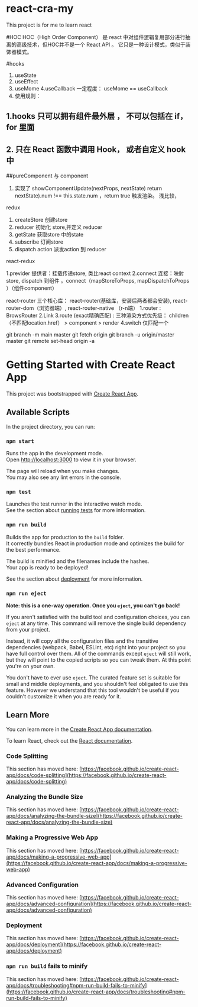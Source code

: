 # react-cra-my
This project is for me to learn react


#HOC
HOC（High Order Component） 是 react 中对组件逻辑复用部分进行抽离的高级技术，但HOC并不是一个 React API 。 它只是一种设计模式，类似于装饰器模式。

#hooks
1. useState
2. useEffect  
3. useMome
4.useCallback       一定程度：   useMome == useCallback
5. 使用规则： 
## 1.hooks 只可以拥有组件最外层 ， 不可以包括在 if，for 里面 
## 2. 只在 React 函数中调用 Hook， 或者自定义 hook 中


##pureComponent  与 component  
1. 实现了 showComponentUpdate(nextProps, nextState) return nextState).num !== this.state.num   ，return true 触发渲染。 浅比较，


redux
1.  createStore   创建store
2. reducer    初始化 store,并定义 reducer
3. getState   获取store 中的state
4. subscribe  订阅store
5. dispatch   action   派发action 到 reducer

react-redux

1.previder   提供者：挂载传递store, 类比react context
2.connect   连接：映射  store, dispatch 到组件   。connect（mapStoreToProps,  mapDispatchToProps ）（组件component）

react-router
三个核心库： react-router(基础库，安装后两者都会安装), react-router-dom（浏览器端）, react-router-native （r-n端）
1.router : BrowsRouter
2.Link
3.route  (exact精确匹配) : 三种渲染方式优先级： children （不匹配location.href）  > component > render
4.switch  仅匹配一个







git branch -m main master
git fetch origin
git branch -u origin/master master
git remote set-head origin -a











































# Getting Started with Create React App

This project was bootstrapped with [Create React App](https://github.com/facebook/create-react-app).

## Available Scripts

In the project directory, you can run:

### `npm start`

Runs the app in the development mode.\
Open [http://localhost:3000](http://localhost:3000) to view it in your browser.

The page will reload when you make changes.\
You may also see any lint errors in the console.

### `npm test`

Launches the test runner in the interactive watch mode.\
See the section about [running tests](https://facebook.github.io/create-react-app/docs/running-tests) for more information.

### `npm run build`

Builds the app for production to the `build` folder.\
It correctly bundles React in production mode and optimizes the build for the best performance.

The build is minified and the filenames include the hashes.\
Your app is ready to be deployed!

See the section about [deployment](https://facebook.github.io/create-react-app/docs/deployment) for more information.

### `npm run eject`

**Note: this is a one-way operation. Once you `eject`, you can't go back!**

If you aren't satisfied with the build tool and configuration choices, you can `eject` at any time. This command will remove the single build dependency from your project.

Instead, it will copy all the configuration files and the transitive dependencies (webpack, Babel, ESLint, etc) right into your project so you have full control over them. All of the commands except `eject` will still work, but they will point to the copied scripts so you can tweak them. At this point you're on your own.

You don't have to ever use `eject`. The curated feature set is suitable for small and middle deployments, and you shouldn't feel obligated to use this feature. However we understand that this tool wouldn't be useful if you couldn't customize it when you are ready for it.

## Learn More

You can learn more in the [Create React App documentation](https://facebook.github.io/create-react-app/docs/getting-started).

To learn React, check out the [React documentation](https://reactjs.org/).

### Code Splitting

This section has moved here: [https://facebook.github.io/create-react-app/docs/code-splitting](https://facebook.github.io/create-react-app/docs/code-splitting)

### Analyzing the Bundle Size

This section has moved here: [https://facebook.github.io/create-react-app/docs/analyzing-the-bundle-size](https://facebook.github.io/create-react-app/docs/analyzing-the-bundle-size)

### Making a Progressive Web App

This section has moved here: [https://facebook.github.io/create-react-app/docs/making-a-progressive-web-app](https://facebook.github.io/create-react-app/docs/making-a-progressive-web-app)

### Advanced Configuration

This section has moved here: [https://facebook.github.io/create-react-app/docs/advanced-configuration](https://facebook.github.io/create-react-app/docs/advanced-configuration)

### Deployment

This section has moved here: [https://facebook.github.io/create-react-app/docs/deployment](https://facebook.github.io/create-react-app/docs/deployment)

### `npm run build` fails to minify

This section has moved here: [https://facebook.github.io/create-react-app/docs/troubleshooting#npm-run-build-fails-to-minify](https://facebook.github.io/create-react-app/docs/troubleshooting#npm-run-build-fails-to-minify)
